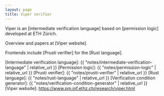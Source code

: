 ```yaml
---
layout: page
title: Viper verifier
---
```


Viper is an [intermediate verification language] based on
[permission logic] developed at ETH Zürich.

Overview and papers at [Viper website].

Frontends include [Prusti verifier] for the [Rust language].

[Intermediate verification language]: {{ "notes/intermediate-verification-language" | relative_url }}
[Permission logic]: {{ "notes/permission-logic" | relative_url }}
[Prusti verifier]: {{ "notes/prusti-verifier" | relative_url }}
[Rust language]: {{ "notes/rust-language" | relative_url }}
[Verification condition generator]: {{ "notes/verification-condition-generator" | relative_url }}
[Viper website]: https://www.pm.inf.ethz.ch/research/viper.html
